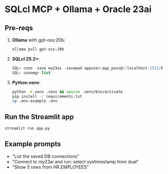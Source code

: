 # SQLcl MCP + Ollama + Oracle 23ai

## Pre-reqs
1. **Ollama** with gpt-oss:20b:
   ```bash
   ollama pull gpt-oss:20b
   ```
2. **SQLcl 25.2+**:
   ```sql
   SQL> conn -save my23ai -savepwd appuser/app_pass@//localhost:1521/FREEPDB1
   SQL> connmgr list
   ```
3. **Python venv**:
   ```bash
   python -m venv .venv && source .venv/bin/activate
   pip install -r requirements.txt
   cp .env.example .env
   ```

## Run the Streamlit app
```bash
streamlit run app.py
```

## Example prompts
- "List the saved DB connections"
- "Connect to my23ai and run: select systimestamp from dual"
- "Show 5 rows from HR.EMPLOYEES"
